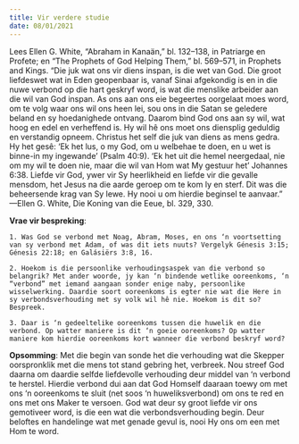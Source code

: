 ```yaml
---
title: Vir verdere studie
date: 08/01/2021
---
```


Lees Ellen G. White, “Abraham in Kanaän,” bl. 132–138, in Patriarge en Profete; en “The Prophets of God Helping Them,” bl. 569–571, in Prophets and Kings. “Die juk wat ons vir diens inspan, is die wet van God. Die groot liefdeswet wat in Eden geopenbaar is, vanaf Sinai afgekondig is en in die nuwe verbond op die hart geskryf word, is wat die menslike arbeider aan die wil van God inspan. As ons aan ons eie begeertes oorgelaat moes word, om te volg waar ons wil ons heen lei, sou ons in die Satan se geledere beland en sy hoedanighede ontvang. Daarom bind God ons aan sy wil, wat hoog en edel en verheffend is. Hy wil hê ons moet ons diensplig geduldig en verstandig opneem. Christus het self die juk van diens as mens gedra. Hy het gesê: ‘Ek het lus, o my God, om u welbehae te doen, en u wet is binne-in my ingewande’ (Psalm 40:9). ‘Ek het uit die hemel neergedaal, nie om my wil te doen nie, maar die wil van Hom wat My gestuur het’ Johannes 6:38. Liefde vir God, ywer vir Sy heerlikheid en liefde vir die gevalle mensdom, het Jesus na die aarde geroep om te kom ly en sterf. Dit was die beheersende krag van Sy lewe. Hy nooi u om hierdie beginsel te aanvaar.” —Ellen G. White, Die Koning van die Eeue, bl. 329, 330.

**Vrae vir bespreking**:

`1. Was God se verbond met Noag, Abram, Moses, en ons ‘n voortsetting van sy verbond met Adam, of was dit iets nuuts? Vergelyk Génesis 3:15; Génesis 22:18; en Galásiërs 3:8, 16.`

`2. Hoekom is die persoonlike verhoudingsaspek van die verbond so belangrik? Met ander woorde, jy kan ‘n bindende wetlike ooreenkoms, ‘n “verbond” met iemand aangaan sonder enige naby, persoonlike wisselwerking. Daardie soort ooreenkoms is egter nie wat die Here in sy verbondsverhouding met sy volk wil hê nie. Hoekom is dit so? Bespreek.`

`3. Daar is ‘n gedeeltelike ooreenkoms tussen die huwelik en die verbond. Op watter maniere is dit ‘n goeie ooreenkoms? Op watter maniere kom hierdie ooreenkoms kort wanneer die verbond beskryf word?`

**Opsomming**: Met die begin van sonde het die verhouding wat die Skepper oorspronklik met die mens tot stand gebring het, verbreek. Nou streef God daarna om daardie selfde liefdevolle verhouding deur middel van ‘n verbond te herstel. Hierdie verbond dui aan dat God Homself daaraan toewy om met ons ‘n ooreenkoms te sluit (net soos ‘n huweliksverbond) om ons te red en ons met ons Maker te versoen. God wat deur sy groot liefde vir ons gemotiveer word, is die een wat die verbondsverhouding begin. Deur beloftes en handelinge wat met genade gevul is, nooi Hy ons om een met Hom te word.